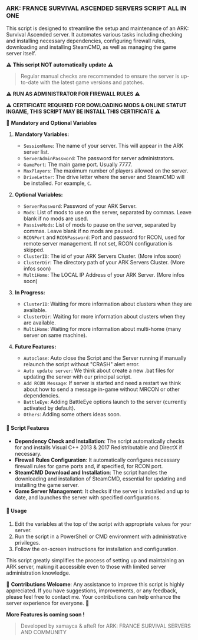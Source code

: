 ### ARK: FRANCE SURVIVAL ASCENDED SERVERS SCRIPT ALL IN ONE ###

This script is designed to streamline the setup and maintenance of an ARK: Survival Ascended server.
It automates various tasks including checking and installing necessary dependencies, configuring firewall rules, downloading and installing SteamCMD, as well as managing the game server itself.


:warning: **This script NOT automatically update** :warning:
> Regular manual checks are recommended to ensure the server is up-to-date with the latest game versions and patches.

:warning: **RUN AS ADMINISTRATOR FOR FIREWALL RULES** :warning:

:warning: **CERTIFICATE REQUIRED FOR DOWLOADING MODS & ONLINE STATUT INGAME, THIS SCRIPT MAY BE INSTALL THIS CERTIFICATE** :warning:


:key: **Mandatory and Optional Variables**
1. **Mandatory Variables:**
   - `SessionName`: The name of your server. This will appear in the ARK server list.
   - `ServerAdminPassword`: The password for server administrators.
   - `GamePort`: The main game port. Usually 7777.
   - `MaxPlayers`: The maximum number of players allowed on the server.
   - `DriveLetter`: The drive letter where the server and SteamCMD will be installed. For example, `C`.

2. **Optional Variables:**
   - `ServerPassword`: Password of your ARK Server.
   - `Mods`: List of mods to use on the server, separated by commas. Leave blank if no mods are used.
   - `PassiveMods`: List of mods to pause on the server, separated by commas. Leave blank if no mods are paused.
   - `RCONPort` and `RCONPassword`: Port and password for RCON, used for remote server management. If not set, RCON configuration is skipped.
   - `ClusterID`: The id of your ARK Servers Cluster. (More infos soon)
   - `ClusterDir`: The directory path of your ARK Servers Cluster. (More infos soon)
   - `MultiHome`: The LOCAL IP Address of your ARK Server. (More infos soon)

3. **In Progress:**
   - `ClusterID`: Waiting for more information about clusters when they are available.
   - `ClusterDir`: Waiting for more information about clusters when they are available.
   - `MultiHome`: Waiting for more information about multi-home (many server on same machine).

4. **Future Features:**
   - `Autoclose`: Auto close the Script and the Server running if manually relaunch the script without "CRASH" alert error.
   - `Auto update server`: We think about create a new .bat files for updating the server with our principal script.
   - `Add RCON Message`: If server is started and need a restart we think about how to send a message in-game without MRCON or other dependencies.
   - `BattleEye`: Adding BattleEye options launch to the server (currently activated by default).
   - `Others`: Adding some others ideas soon.

#### :wrench: Script Features ###

- **Dependency Check and Installation**: The script automatically checks for and installs Visual C++ 2013 & 2017 Redistributable and DirectX if necessary.
- **Firewall Rules Configuration**: It automatically configures necessary firewall rules for game ports and, if specified, for RCON port.
- **SteamCMD Download and Installation**: The script handles the downloading and installation of SteamCMD, essential for updating and installing the game server.
- **Game Server Management**: It checks if the server is installed and up to date, and launches the server with specified configurations.

#### :book: Usage ###

1. Edit the variables at the top of the script with appropriate values for your server.
2. Run the script in a PowerShell or CMD environment with administrative privileges.
3. Follow the on-screen instructions for installation and configuration.

This script greatly simplifies the process of setting up and maintaining an ARK server, making it accessible even to those with limited server administration knowledge.

:handshake: **Contributions Welcome**: Any assistance to improve this script is highly appreciated. If you have suggestions, improvements, or any feedback, please feel free to contact me. Your contributions can help enhance the server experience for everyone. 🌟

**More Features is coming soon !**

> Developed by xamayca & afteR for ARK: FRANCE SURVIVAL SERVERS AND COMMUNITY